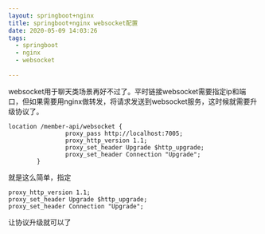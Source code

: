```yaml
---
layout: springboot+nginx
title: springboot+nginx websocket配置
date: 2020-05-09 14:03:26
tags:
  - springboot
  - nginx
  - websocket
  
---
```


websocket用于聊天类场景再好不过了。平时链接websocket需要指定ip和端口，但如果需要用nginx做转发，将请求发送到websocket服务，这时候就需要升级协议了。
```
location /member-api/websocket {
                proxy_pass http://localhost:7005;
                proxy_http_version 1.1;
                proxy_set_header Upgrade $http_upgrade;
                proxy_set_header Connection "Upgrade";
        }

```
就是这么简单，指定
```
proxy_http_version 1.1;
proxy_set_header Upgrade $http_upgrade;
proxy_set_header Connection "Upgrade";
```
让协议升级就可以了